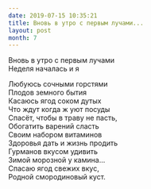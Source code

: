 ```yaml
---
date: 2019-07-15 10:35:21
title: Вновь в утро с первым лучами...
layout: post
month: 7
---
```

Вновь в утро с первым лучами<br/>
Неделя началась и я<br/>
<!--more-->
Любуюсь сочными горстями<br/>
Плодов земного бытия<br/>
Касаюсь ягод соком дутых<br/>
Что ждут когда ж уют посуды<br/>
Спасёт, чтобы в траву не пасть,<br/>
Обогатить варений сласть<br/>
Своим набором витаминов<br/>
Здоровья дать и жизнь продить<br/>
Гурманов вкусом удивить<br/>
Зимой морозной у камина...<br/>
Спасаю ягод свежих вкус,<br/>
Родной смородиновый куст.<br/>